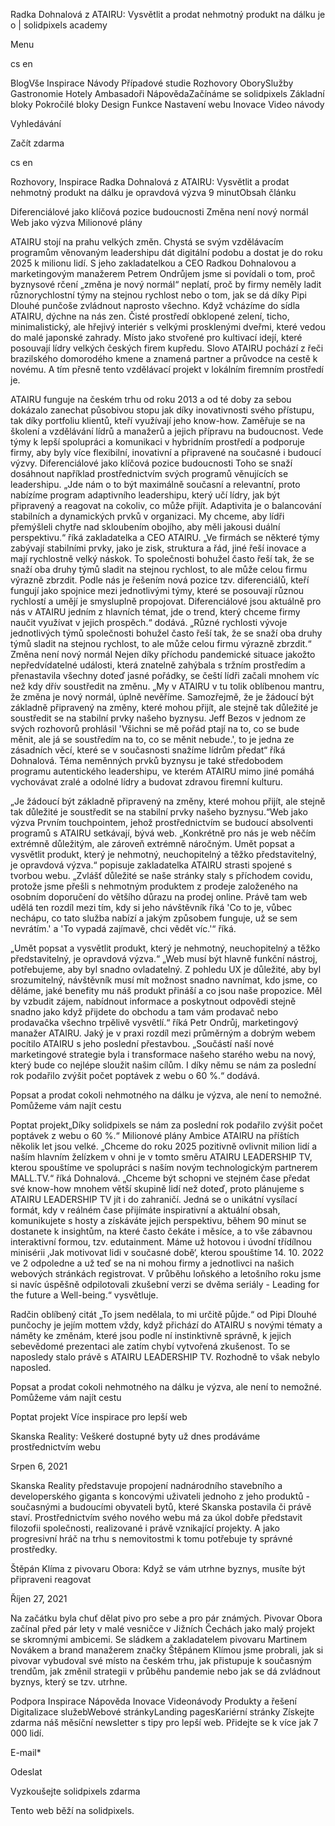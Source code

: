 <p>Radka Dohnalová z ATAIRU: Vysvětlit a prodat nehmotný produkt na dálku je o | solidpixels academy</p>
<p>Menu</p>
<p>cs en</p>
<p>BlogVše Inspirace Návody Případové studie Rozhovory OborySlužby Gastronomie Hotely Ambasadoři NápovědaZačínáme se solidpixels Základní bloky Pokročilé bloky Design Funkce Nastavení webu Inovace Video návody</p>
<p>Vyhledávání</p>
<p>Začít zdarma</p>
<p>cs en</p>
<p>Rozhovory, Inspirace
Radka Dohnalová z ATAIRU: Vysvětlit a prodat nehmotný produkt na dálku je opravdová výzva
9 minutObsah článku</p>
<p>Diferenciálové jako klíčová pozice budoucnosti
Změna není nový normál
Web jako výzva
Milionové plány</p>
<p>ATAIRU stojí na prahu velkých změn. Chystá se svým vzdělávacím programům věnovaným leadershipu dát digitální podobu a dostat je do roku 2025 k milionu lidí. S jeho zakladatelkou a CEO Radkou Dohnalovou a marketingovým manažerem Petrem Ondrůjem jsme si povídali o tom, proč byznysové rčení „změna je nový normál“ neplatí, proč by firmy neměly ladit různorychlostní týmy na stejnou rychlost nebo o tom, jak se dá díky Pipi Dlouhé punčoše zvládnout naprosto všechno.
Když vcházíme do sídla ATAIRU, dýchne na nás zen. Čisté prostředí obklopené zelení, ticho, minimalistický, ale hřejivý interiér s velkými prosklenými dveřmi, které vedou do malé japonské zahrady. Místo jako stvořené pro kultivací idejí, které posouvají lídry velkých českých firem kupředu. Slovo ATAIRU pochází z řeči brazilského domorodého kmene a znamená partner a průvodce na cestě k novému. A tím přesně tento vzdělávací projekt v lokálním firemním prostředí je.</p>
<p>ATAIRU funguje na českém trhu od roku 2013 a od té doby za sebou dokázalo zanechat působivou stopu jak díky inovativnosti svého přístupu, tak díky portfoliu klientů, kteří využívají jeho know-how. Zaměřuje se na školení a vzdělávání lídrů a manažerů a jejich přípravu na budoucnost. Vede týmy k lepší spolupráci a komunikaci v hybridním prostředí a podporuje firmy, aby byly více flexibilní, inovativní a připravené na současné i budoucí výzvy.
Diferenciálové jako klíčová pozice budoucnosti
Toho se snaží dosáhnout například prostřednictvím svých programů věnujících se leadershipu. „Jde nám o to být maximálně současní a relevantní, proto nabízíme program adaptivního leadershipu, který učí lídry, jak být připravený a reagovat na cokoliv, co může přijít. Adaptivita je o balancování stabilních a dynamických prvků v organizaci. My chceme, aby lídři přemýšleli chytře nad skloubením obojího, aby měli jakousi duální perspektivu.“ říká zakladatelka a CEO ATAIRU. „Ve firmách se některé týmy zabývají stabilními prvky, jako je zisk, struktura a řád, jiné řeší inovace a mají rychlostně velký náskok. To společnosti bohužel často řeší tak, že se snaží oba druhy týmů sladit na stejnou rychlost, to ale může celou firmu výrazně zbrzdit. Podle nás je řešením nová pozice tzv. diferenciálů, kteří fungují jako spojnice mezi jednotlivými týmy, které se posouvají různou rychlostí a umějí je smysluplně propojovat. Diferenciálové jsou aktuálně pro nás v ATAIRU jedním z hlavních témat, jde o trend, který chceme firmy naučit využívat v jejich prospěch.“ dodává.
„Různé rychlosti vývoje jednotlivých týmů společnosti bohužel často řeší tak, že se snaží oba druhy týmů sladit na stejnou rychlost, to ale může celou firmu výrazně zbrzdit.“
Změna není nový normál
Nejen díky příchodu pandemické situace jakožto nepředvídatelné události, která znatelně zahýbala s tržním prostředím a přenastavila všechny doteď jasné pořádky, se čeští lídři začali mnohem víc než kdy dřív soustředit na změnu. „My v ATAIRU v tu tolik oblíbenou mantru, že změna je nový normál, úplně nevěříme. Samozřejmě, že je žádoucí být základně připravený na změny, které mohou přijít, ale stejně tak důležité je soustředit se na stabilní prvky našeho byznysu. Jeff Bezos v jednom ze svých rozhovorů prohlásil 'Všichni se mě pořád ptají na to, co se bude měnit, ale já se soustředím na to, co se měnit nebude.', to je jedna ze zásadních věcí, které se v současnosti snažíme lídrům předat“ říká Dohnalová. Téma neměnných prvků byznysu je také středobodem programu autentického leadershipu, ve kterém ATAIRU mimo jiné pomáhá vychovávat zralé a odolné lídry a budovat zdravou firemní kulturu.</p>
<p>„Je žádoucí být základně připravený na změny, které mohou přijít, ale stejně tak důležité je soustředit se na stabilní prvky našeho byznysu.“Web jako výzva
Prvním touchpointem, jehož prostřednictvím se budoucí absolventi programů s ATAIRU setkávají, bývá web. „Konkrétně pro nás je web něčím extrémně důležitým, ale zároveň extrémně náročným. Umět popsat a vysvětlit produkt, který je nehmotný, neuchopitelný a těžko představitelný, je opravdová výzva.“ popisuje zakladatelka ATAIRU strasti spojené s tvorbou webu. „Zvlášť důležité se naše stránky staly s příchodem covidu, protože jsme přešli s nehmotným produktem z prodeje založeného na osobním doporučení do většího důrazu na prodej online. Právě tam web udělá ten rozdíl mezi tím, kdy si jeho návštěvník říká 'Co to je, vůbec nechápu, co tato služba nabízí a jakým způsobem funguje, už se sem nevrátím.' a 'To vypadá zajímavě, chci vědět víc.'“ říká.</p>
<p>„Umět popsat a vysvětlit produkt, který je nehmotný, neuchopitelný a těžko představitelný, je opravdová výzva.“
„Web musí být hlavně funkční nástroj, potřebujeme, aby byl snadno ovladatelný. Z pohledu UX je důležité, aby byl srozumitelný, návštěvník musí mít možnost snadno navnímat, kdo jsme, co děláme, jaké benefity mu náš produkt přináší a co jsou naše propozice. Měl by vzbudit zájem, nabídnout informace a poskytnout odpovědi stejně snadno jako když přijdete do obchodu a tam vám prodavač nebo prodavačka všechno trpělivě vysvětlí.“ říká Petr Ondrůj, marketingový manažer ATAIRU. Jaký je v praxi rozdíl mezi průměrným a dobrým webem pocítilo ATAIRU s jeho poslední přestavbou. „Součástí naší nové marketingové strategie byla i transformace našeho starého webu na nový, který bude co nejlépe sloužit našim cílům. I díky němu se nám za poslední rok podařilo zvýšit počet poptávek z webu o 60 %.“ dodává.</p>
<p>Popsat a prodat cokoli nehmotného na dálku je výzva, ale není to nemožné. Pomůžeme vám najít cestu</p>
<p>Poptat projekt„Díky solidpixels se nám za poslední rok podařilo zvýšit počet poptávek z webu o 60 %.“
Milionové plány
Ambice ATAIRU na příštích několik let jsou velké. „Chceme do roku 2025 pozitivně ovlivnit milion lidí a naším hlavním želízkem v ohni je v tomto směru ATAIRU LEADERSHIP TV, kterou spouštíme ve spolupráci s naším novým technologickým partnerem MALL.TV.“ říká Dohnalová. „Chceme být schopni ve stejném čase předat své know-how mnohem větší skupině lidí než doteď, proto plánujeme s ATAIRU LEADERSHIP TV jít i do zahraničí. Jedná se o unikátní vysílací formát, kdy v reálném čase přijímáte inspirativní a aktuální obsah, komunikujete s hosty a získáváte jejich perspektivu, během 90 minut se dostanete k insightům, na které často čekáte i měsíce, a to vše zábavnou interaktivní formou, tzv. edutainment. Máme už hotovou i úvodní třídílnou minisérii ‚Jak motivovat lidi v současné době‘, kterou spouštíme 14. 10. 2022 ve 2 odpoledne a už teď se na ni mohou firmy a jednotlivci na našich webových stránkách registrovat. V průběhu loňského a letošního roku jsme si navíc úspěšně odpilotovali zkušební verzi se dvěma seriály - Leading for the future a Well-being.“ vysvětluje.</p>
<p>Radčin oblíbený citát „To jsem nedělala, to mi určitě půjde.“ od Pipi Dlouhé punčochy je jejím mottem vždy, když přichází do ATAIRU s novými tématy a náměty ke změnám, které jsou podle ní instinktivně správně, k jejich sebevědomé prezentaci ale zatím chybí vytvořená zkušenost. To se naposledy stalo právě s ATAIRU LEADERSHIP TV. Rozhodně to však nebylo naposled.</p>
<p>Popsat a prodat cokoli nehmotného na dálku je výzva, ale není to nemožné. Pomůžeme vám najít cestu</p>
<p>Poptat projekt
Více inspirace pro lepší web</p>
<p>Skanska Reality: Veškeré dostupné byty už dnes prodáváme prostřednictvím webu</p>
<p>Srpen  6, 2021</p>
<p>Skanska Reality představuje propojení nadnárodního stavebního a developerského giganta s koncovými uživateli jednoho z jeho produktů - současnými a budoucími obyvateli bytů, které Skanska postavila či právě staví. Prostřednictvím svého nového webu má za úkol dobře představit filozofii společnosti, realizované i právě vznikající projekty. A jako progresivní hráč na trhu s nemovitostmi k tomu potřebuje ty správné prostředky.</p>
<p>Štěpán Klíma z pivovaru Obora: Když se vám utrhne byznys, musíte být připraveni reagovat</p>
<p>Říjen 27, 2021</p>
<p>Na začátku byla chuť dělat pivo pro sebe a pro pár známých. Pivovar Obora začínal před pár lety v malé vesničce v Jižních Čechách jako malý projekt se skromnými ambicemi. Se sládkem a zakladatelem pivovaru Martinem Novákem a brand manažerem značky Štěpánem Klímou jsme probrali, jak si pivovar vybudoval své místo na českém trhu, jak přistupuje k současným trendům, jak změnil strategii v průběhu pandemie nebo jak se dá zvládnout byznys, který se tzv. utrhne.</p>
<p>Podpora
 Inspirace
Nápověda
Inovace
Videonávody
 Produkty a řešení
 Digitalizace služebWebové stránkyLanding pagesKariérní stránky Získejte zdarma náš měsíční newsletter s tipy pro lepší web. Přidejte se k více jak 7 000 lidí.</p>
<p>E-mail*</p>
<p>Odeslat</p>
<p>Vyzkoušejte solidpixels zdarma</p>
<p>Tento web běží na solidpixels.</p>